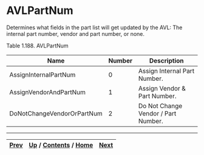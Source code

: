 # AVLPartNum

Determines what fields in the part list will get updated by the AVL: The
internal part number, vendor and part number, or none.

Table 1.188. AVLPartNum

Name| Number| Description  
---|---|---  
AssignInternalPartNum| 0| Assign Internal Part Number.  
AssignVendorAndPartNum| 1| Assign Vendor & Part Number.  
DoNotChangeVendorOrPartNum| 2| Do Not Change Vendor / Part Number.  
  
  

* * *

[Prev](ch01s08s13.md) | [Up](ch01s08.md) / [Contents](index.md) / [Home](../../index.htm)|  [Next](ch01s08s15.md)  
---|---|---

